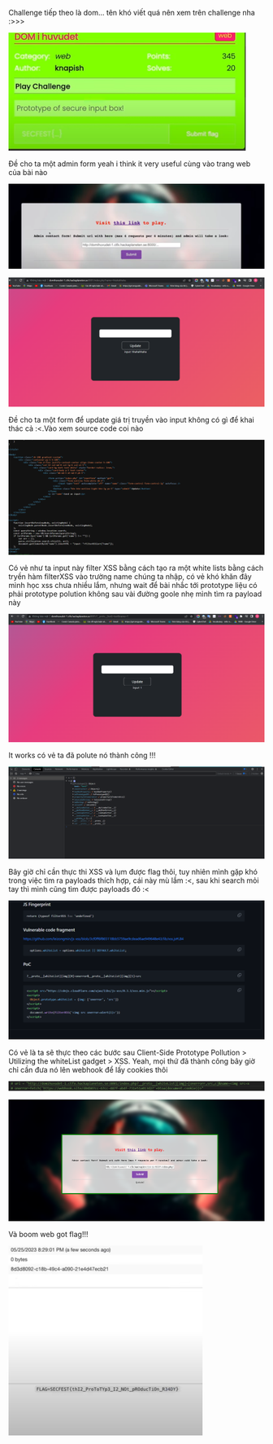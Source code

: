 Challenge tiếp theo là dom... tên khó viết quá nên xem trên challenge nha :>>>

![1](./1.png)



Đề cho ta một admin form yeah i think it very useful cùng vào trang web của bài nào 

![2](./2.png)


![3](./3.png)


Đề cho ta một form để update giá trị truyền vào input không có gì để khai thác cả :<.Vào xem source code coi nào



![4](./4.png)


Có vẻ như ta input này filter XSS bằng cách tạo ra một white lists bằng cách tryền hàm filterXSS vào trường name chúng ta nhập, có vẻ khó khăn đây mình học xss chưa nhiều lắm, nhưng wait để bài nhắc tới prototype liệu có phải prototype polution không sau vài đường goole nhẹ mình tìm ra payload này 

![5](./5.png)

It works có vẻ ta đã polute nó thành công !!!


![6](./6.png)


Bây giờ chỉ cần thực thi XSS và lụm được flag thôi, tuy nhiên mình gặp khó trong việc tìm ra payloads thích hợp, cái này mù lắm :<, sau khi search mỏi tay thì mình cũng tìm được payloads đó :<


![7](./7.png)



Có vẻ là ta sẽ thực theo các bước sau Client-Side Prototype Pollution > Utilizing the whiteList gadget > XSS. Yeah, mọi thứ đã thành công bây giờ chỉ cần đưa nó lên webhook để lấy cookies thôi

![8](./8.png)


![9](./9.png)



Và boom web got flag!!!

![10](./10.png)
